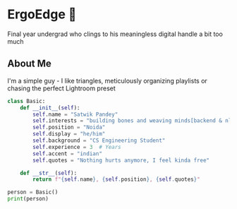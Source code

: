 # ErgoEdge 🦦
Final year undergrad who clings to his meaningless digital handle a bit too much
## About Me
I'm a simple guy - I like triangles, meticulously organizing playlists or chasing the perfect Lightroom preset

<!-- ## Code Snippet -->
```python
class Basic:
    def __init__(self):
        self.name = "Satwik Pandey"
        self.interests = "building bones and weaving minds[backend & nlp]"
        self.position = "Noida"
        self.display = "he/him"
        self.background = "CS Engineering Student"
        self.experience = 3  # Years
        self.accent = "indian"
        self.quotes = "Nothing hurts anymore, I feel kinda free"

    def __str__(self):
        return f"{self.name}, {self.position}, {self.quotes}"

person = Basic()
print(person)

```

